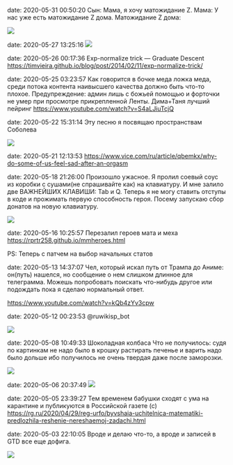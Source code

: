 date: 2020-05-31 00:50:20
Сын: Мама, я хочу матожидание Z.
Мама: У нас уже есть матожидание Z дома.
Матожидание Z дома:

![](/static/img/anbZpETNT9M.jpg)

date: 2020-05-27 13:25:16
![](/static/img/PmTbZhnALdM.jpg)

date: 2020-05-26 00:17:36
Exp-normalize trick — Graduate Descent
https://timvieira.github.io/blog/post/2014/02/11/exp-normalize-trick/

date: 2020-05-25 03:23:57
Как говорится в бочке меда ложка меда, среди потока контента наивысшего качества должно быть что-то плохое. Предупреждение: админ лишь с божьей помощью и форточки не умер при просмотре прикрепленной Ленты. Дима+Таня лучший пейринг
https://www.youtube.com/watch?v=S4aLJiuTcjQ

date: 2020-05-22 15:31:14
Эту песню я посвящаю пространствам Соболева

![](/static/img/mOhXjrMEabI.jpg)

date: 2020-05-21 12:13:53
https://www.vice.com/ru/article/qbemkx/why-do-some-of-us-feel-sad-after-an-orgasm

date: 2020-05-18 21:26:00
Произошло ужасное. Я пролил соевый соус из коробки с сушами(не спрашивайте как) на клавиатуру. И мне залило две ВАЖНЕЙШИХ КЛАВИШИ: Tab и Q. Теперь я не могу ставить отступы в коде и прожимать первую способность героя. Посему запускаю сбор донатов на новую клавиатуру.

![](/static/img/s9eucL7t7-o.jpg)

date: 2020-05-16 10:25:57
Перезалил героев мата и меха
https://rprtr258.github.io/mmheroes.html

PS: Теперь с патчем на выбор начальных статов

date: 2020-05-13 14:37:07
Чел, который искал путь от Трампа до Аниме: он(путь) нашелся, но сообщение о нем слишком длинное для телеграмма. Можешь попробовать поискать что-нибудь другое или подождать пока я сделаю нормальный ответ.

https://www.youtube.com/watch?v=kQb4zYv3cpw

date: 2020-05-12 00:23:53
@ruwikisp_bot

![](/static/img/mTSKllnRIks.jpg)

date: 2020-05-08 10:49:33
Шоколадная колбаса
Что не получилось: судя по картинкам не надо было в крошку растирать печенье и варить надо было дольше ибо получилось не очень твердая даже после заморозки.

![](/static/img/uVsUBqPiOJ4.jpg)

date: 2020-05-06 20:37:49
![](/static/img/clVaCVGx-Wc.jpg)

date: 2020-05-05 23:39:27
Тем временем бабушки сходят с ума на карантине и публикуются в Российской газете (с)
https://rg.ru/2020/04/29/reg-urfo/byvshaia-uchitelnica-matematiki-predlozhila-reshenie-nereshaemoj-zadachi.html

date: 2020-05-03 22:10:05
Вроде и делаю что-то, а вроде и записей в GTD все еще дофига.

![](/static/img/kLAPDNKG69s.jpg)

